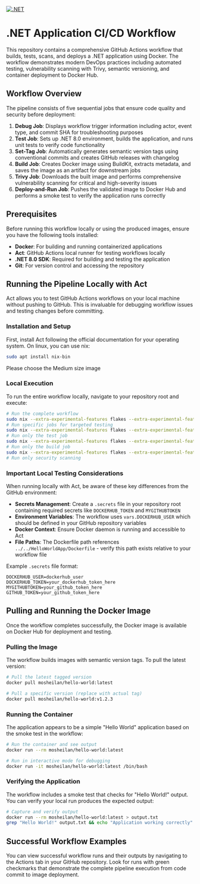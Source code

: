 [![.NET](https://github.com/mosheilan942/TechnicalAssignment/actions/workflows/ci-cd.yml/badge.svg)](https://github.com/mosheilan942/TechnicalAssignment/actions/workflows/ci-cd.yml)

# .NET Application CI/CD Workflow

This repository contains a comprehensive GitHub Actions workflow that builds, tests, scans, and deploys a .NET application using Docker. The workflow demonstrates modern DevOps practices including automated testing, vulnerability scanning with Trivy, semantic versioning, and container deployment to Docker Hub.

## Workflow Overview

The pipeline consists of five sequential jobs that ensure code quality and security before deployment:

1. **Debug Job**: Displays workflow trigger information including actor, event type, and commit SHA for troubleshooting purposes
2. **Test Job**: Sets up .NET 8.0 environment, builds the application, and runs unit tests to verify code functionality
3. **Set-Tag Job**: Automatically generates semantic version tags using conventional commits and creates GitHub releases with changelog
4. **Build Job**: Creates Docker image using BuildKit, extracts metadata, and saves the image as an artifact for downstream jobs
5. **Trivy Job**: Downloads the built image and performs comprehensive vulnerability scanning for critical and high-severity issues
6. **Deploy-and-Run Job**: Pushes the validated image to Docker Hub and performs a smoke test to verify the application runs correctly

## Prerequisites

Before running this workflow locally or using the produced images, ensure you have the following tools installed:

- **Docker**: For building and running containerized applications
- **Act**: GitHub Actions local runner for testing workflows locally
- **.NET 8.0 SDK**: Required for building and testing the application
- **Git**: For version control and accessing the repository

## Running the Pipeline Locally with Act

Act allows you to test GitHub Actions workflows on your local machine without pushing to GitHub. This is invaluable for debugging workflow issues and testing changes before committing.

### Installation and Setup

First, install Act following the official documentation for your operating system. On linux, you can use nix:

```bash
sudo apt install nix-bin
```

Please choose the Medium size image

### Local Execution

To run the entire workflow locally, navigate to your repository root and execute:

```bash
# Run the complete workflow
sudo nix --extra-experimental-features flakes --extra-experimental-features nix-command run nixpkgs#act --  --secret-file .secrets --artifact-server-path /tmp/artifacts
# Run specific jobs for targeted testing
sudo nix --extra-experimental-features flakes --extra-experimental-features nix-command run nixpkgs#act -- -j test
# Run only the test job
sudo nix --extra-experimental-features flakes --extra-experimental-features nix-command run nixpkgs#act -- -j build
# Run only the build job
sudo nix --extra-experimental-features flakes --extra-experimental-features nix-command run nixpkgs#act -- -j Trivy
# Run only security scanning
```

### Important Local Testing Considerations

When running locally with Act, be aware of these key differences from the GitHub environment:

- **Secrets Management**: Create a `.secrets` file in your repository root containing required secrets like `DOCKERHUB_TOKEN` and `MYGITHUBTOKEN`
- **Environment Variables**: The workflow uses `vars.DOCKERHUB_USER` which should be defined in your GitHub repository variables
- **Docker Context**: Ensure Docker daemon is running and accessible to Act
- **File Paths**: The Dockerfile path references `../../HelloWorldApp/Dockerfile` - verify this path exists relative to your workflow file

Example `.secrets` file format:

```
DOCKERHUB_USER=dockerhub_user
DOCKERHUB_TOKEN=your_dockerhub_token_here
MYGITHUBTOKEN=your_github_token_here
GITHUB_TOKEN=your_github_token_here
```

## Pulling and Running the Docker Image

Once the workflow completes successfully, the Docker image is available on Docker Hub for deployment and testing.

### Pulling the Image

The workflow builds images with semantic version tags. To pull the latest version:

```bash
# Pull the latest tagged version
docker pull mosheilan/hello-world:latest

# Pull a specific version (replace with actual tag)
docker pull mosheilan/hello-world:v1.2.3
```

### Running the Container

The application appears to be a simple "Hello World" application based on the smoke test in the workflow:

```bash
# Run the container and see output
docker run --rm mosheilan/hello-world:latest

# Run in interactive mode for debugging
docker run -it mosheilan/hello-world:latest /bin/bash
```

### Verifying the Application

The workflow includes a smoke test that checks for "Hello World!" output. You can verify your local run produces the expected output:

```bash
# Capture and verify output
docker run --rm mosheilan/hello-world:latest > output.txt
grep "Hello World!" output.txt && echo "Application working correctly"
```

## Successful Workflow Examples

You can view successful workflow runs and their outputs by navigating to the Actions tab in your GitHub repository. Look for runs with green checkmarks that demonstrate the complete pipeline execution from code commit to image deployment.
